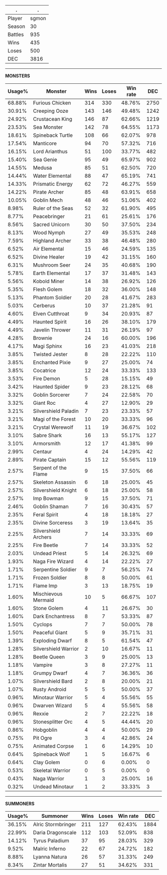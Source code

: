 .|.
|-|-
Player|sgmon
Season|30
Battles|935
Wins|435
Loses|500
DEC|3816

---
**MONSTERS**

Usage%|Monster|Wins|Loses|Win rate|DEC|
-|-|-|-|-|-|
68.88%|Furious Chicken|314|330|48.76%|2750|
30.91%|Creeping Ooze|143|146|49.48%|1242|
24.92%|Crustacean King|146|87|62.66%|1219|
23.53%|Sea Monster|142|78|64.55%|1173|
18.61%|Spineback Turtle|108|66|62.07%|978|
17.54%|Manticore|94|70|57.32%|716|
16.15%|Lord Arianthus|51|100|33.77%|482|
15.40%|Sea Genie|95|49|65.97%|902|
14.55%|Medusa|85|51|62.50%|720|
14.44%|Water Elemental|88|47|65.19%|741|
14.33%|Prismatic Energy|62|72|46.27%|559|
14.22%|Pirate Archer|85|48|63.91%|658|
10.05%|Goblin Mech|48|46|51.06%|402|
8.98%|Ruler of the Seas|52|32|61.90%|495|
8.77%|Peacebringer|21|61|25.61%|176|
8.56%|Sacred Unicorn|30|50|37.50%|234|
8.13%|Wood Nymph|27|49|35.53%|248|
7.59%|Highland Archer|33|38|46.48%|280|
6.52%|Air Elemental|15|46|24.59%|135|
6.52%|Divine Healer|19|42|31.15%|160|
6.31%|Mushroom Seer|24|35|40.68%|190|
5.78%|Earth Elemental|17|37|31.48%|143|
5.56%|Kobold Miner|14|38|26.92%|126|
5.35%|Flesh Golem|18|32|36.00%|148|
5.13%|Phantom Soldier|20|28|41.67%|283|
5.03%|Cerberus|10|37|21.28%|91|
4.60%|Elven Cutthroat|9|34|20.93%|87|
4.49%|Haunted Spirit|16|26|38.10%|179|
4.49%|Javelin Thrower|11|31|26.19%|97|
4.28%|Brownie|24|16|60.00%|196|
4.17%|Magi Sphinx|16|23|41.03%|218|
3.85%|Twisted Jester|8|28|22.22%|110|
3.85%|Enchanted Pixie|9|27|25.00%|74|
3.85%|Cocatrice|12|24|33.33%|133|
3.53%|Fire Demon|5|28|15.15%|49|
3.42%|Haunted Spider|9|23|28.12%|68|
3.32%|Goblin Sorcerer|7|24|22.58%|70|
3.32%|Giant Roc|4|27|12.90%|29|
3.21%|Silvershield Paladin|7|23|23.33%|57|
3.21%|Magi of the Forest|10|20|33.33%|96|
3.21%|Crystal Werewolf|11|19|36.67%|102|
3.10%|Sabre Shark|16|13|55.17%|127|
3.10%|Armorsmith|12|17|41.38%|99|
2.99%|Centaur|4|24|14.29%|42|
2.89%|Pirate Captain|15|12|55.56%|119|
2.57%|Serpent of the Flame|9|15|37.50%|66|
2.57%|Skeleton Assassin|6|18|25.00%|45|
2.57%|Silvershield Knight|6|18|25.00%|58|
2.57%|Imp Bowman|9|15|37.50%|71|
2.46%|Goblin Shaman|7|16|30.43%|57|
2.35%|Feral Spirit|4|18|18.18%|27|
2.35%|Divine Sorceress|3|19|13.64%|35|
2.25%|Silvershield Archers|7|14|33.33%|69|
2.25%|Fire Beetle|7|14|33.33%|52|
2.03%|Undead Priest|5|14|26.32%|69|
1.93%|Naga Fire Wizard|4|14|22.22%|27|
1.71%|Serpentine Soldier|9|7|56.25%|74|
1.71%|Frozen Soldier|8|8|50.00%|61|
1.71%|Flame Imp|3|13|18.75%|19|
1.60%|Mischievous Mermaid|10|5|66.67%|107|
1.60%|Stone Golem|4|11|26.67%|30|
1.60%|Dark Enchantress|8|7|53.33%|87|
1.50%|Cyclops|7|7|50.00%|78|
1.50%|Peaceful Giant|5|9|35.71%|31|
1.39%|Exploding Dwarf|8|5|61.54%|47|
1.28%|Silvershield Warrior|2|10|16.67%|11|
1.28%|Beetle Queen|3|9|25.00%|13|
1.18%|Vampire|3|8|27.27%|11|
1.18%|Grumpy Dwarf|4|7|36.36%|36|
1.07%|Silvershield Bard|2|8|20.00%|21|
1.07%|Rusty Android|5|5|50.00%|37|
0.96%|Minotaur Warrior|5|4|55.56%|55|
0.96%|Dwarven Wizard|5|4|55.56%|58|
0.96%|Rexxie|2|7|22.22%|18|
0.96%|Stonesplitter Orc|4|5|44.44%|20|
0.86%|Hobgoblin|4|4|50.00%|29|
0.75%|Pit Ogre|3|4|42.86%|24|
0.75%|Animated Corpse|1|6|14.29%|10|
0.64%|Spineback Wolf|1|5|16.67%|6|
0.64%|Clay Golem|0|6|0.00%|0|
0.53%|Skeletal Warrior|0|5|0.00%|0|
0.43%|Naga Warrior|1|3|25.00%|16|
0.32%|Undead Minotaur|1|2|33.33%|3|

---
**SUMMONERS**

Usage%|Summoner|Wins|Loses|Win rate|DEC|
-|-|-|-|-|-|
36.15%|Alric Stormbringer|211|127|62.43%|1884|
22.99%|Daria Dragonscale|112|103|52.09%|838|
14.12%|Tyrus Paladium|37|95|28.03%|329|
9.52%|Malric Inferno|22|67|24.72%|182|
8.88%|Lyanna Natura|26|57|31.33%|249|
8.34%|Zintar Mortalis|27|51|34.62%|331|
